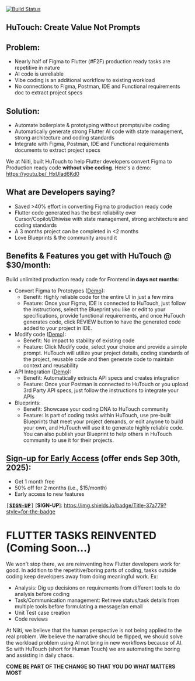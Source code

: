 [![Build Status](https://img.shields.io/badge/build-passing-brightgreen)](https://github.com/user/repo/actions)


## HuTouch: Create Value Not Prompts 

## Problem: 
- Nearly half of Figma to Flutter (#F2F) production ready tasks are repetitive in nature
- AI code is unreliable
- Vibe coding is an additional workflow to existing workload
- No connections to Figma, Postman, IDE and Functional requirements doc to extract project specs

## Solution: 
- Automate boilerplate & prototyping without prompts/vibe coding
- Automatically generate strong Flutter AI code with state management, strong architecture and coding standards
- Integrate with Figma, Postman, IDE and Functional requirements documents to extract project specs

We at Niiti, built HuTouch to help Flutter developers convert Figma to Production ready code **without vibe coding**.
Here's a demo: https://youtu.be/_HxUlad6Kd0

## What are Developers saying?
- Saved >40% effort in converting Figma to production ready code
- Flutter code generated has the best reliability over Cursor/Copilot/Dhiwise with state management, strong architecture and coding standards
- A 3 months project can be completed in <2 months
- Love Blueprints & the community around it  

## Benefits & Features you get with HuTouch @ $30/month:

Build unlimited production ready code for Frontend **in days not months**:
- Convert Figma to Prototypes ([Demo](https://youtu.be/_HxUlad6Kd0)):
  - Benefit: Highly reliable code for the entire UI in just a few mins 
  - Feature: Once your Figma, IDE is connected to HuTouch, just follow the instructions, select the Blueprint you like or edit to your specifications, provide functional requirements, and once HuTouch generates code, click REVIEW button to have the generated code added to your project in IDE.
- Modify code ([Demo](https://youtu.be/StyTP0loQ-k)):
  - Benefit: No impact to stability of existing code
  - Feature: Click Modify code, select your choice and provide a simple prompt. HuTouch will utilize your project details, coding standards of the project, reusable code and then generate code to maintain context and reusability 
- API Integration ([Demo](https://youtu.be/7Yl2go3JCZA)):
  - Benefit: Automatically extracts API specs and creates integration
  - Feature: Once your Postman is connected to HuTouch or you upload 3rd Party API specs, just follow the instructions to integrate your APIs
- Blueprints:
  - Benefit: Showcase your coding DNA to HuTouch community
  - Feature: Is part of coding tasks within HuTouch, use pre-built Blueprints that meet your project demands, or edit anyone to build your own, and HuTouch will use it to generate highly reliable code. You can also publish your Blueprint to help others in HuTouch community to use it for their projects.  

## [Sign-up for Early Access](https://share.hsforms.com/1u8TI8HajTpy8a2xNt2zwzQeb6am) (offer ends Sep 30th, 2025): 
- Get 1 month free
- 50% off for 2 months (i.e., $15/month)
- Early access to new features

<kbd>[[**SIGN-UP**](https://share.hsforms.com/1u8TI8HajTpy8a2xNt2zwzQeb6am)]</kbd>
[**SIGN-UP**]: https://img.shields.io/badge/Title-37a779?style=for-the-badge

# FLUTTER TASKS REINVENTED (Coming Soon...)
We won't stop there, we are reinventing how Flutter developers work for good. 
In addition to the repetitive/boring parts of coding, tasks outside coding keep developers away from doing meaningful work. Ex:  
- Analysis: Dig up decisions on requirements from different tools to do analysis before coding
- Task/Communication management: Retireve status/task details from multiple tools before formulating a message/an email
- Unit Test case creation
- Code reviews

At Niiti, we believe that the human perspective is not being applied to the real problem. We believe the narrative should be flipped, we should solve the workload problem using AI not bring in new workflows because of AI. So with HuTouch (short for Human Touch) we are automating the boring and assisting in daily chaos.  

**COME BE PART OF THE CHANGE SO THAT YOU DO WHAT MATTERS MOST**
